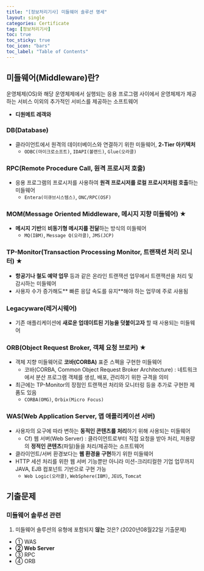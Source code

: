 ```yaml
---
title: "[정보처리기사] 미들웨어 솔루션 명세"
layout: single
categories: Certificate
tag: [정보처리기사]
toc: true
toc_sticky: true
toc_icon: "bars"
toc_label: "Table of Contents"
---
```


## 미들웨어(Middleware)란?
운영체제(OS)와 해당 운영체제에서 실행되는 응용 프로그램 사이에서 운영체제가 제공하는 서비스 이외의 추가적인 서비스를 제공하는 소프트웨어
- **디원메트 레객와**

### DB(Database)
- 클라이언트에서 원격의 데이터베이스와 연결하기 위한 미들웨어, **2-Tier 아키텍처**
  - `ODBC(마이크로소프트)`, `IDAPI(볼랜드)`, `Glue(오라클)`

### RPC(Remote Procedure Call, 원격 프로시저 호출)
- 응용 프로그램의 프로시저를 사용하여 **원격 프로시저를 로컬 프로시저처럼 호출**하는 미들웨어
  - `Entera(이큐브시스템스)`, `ONC/RPC(OSF)`

### MOM(Message Oriented Middleware, 메시지 지향 미들웨어) ★
- **메시지 기반**의 **비동기형 메시지를 전달**하는 방식의 미들웨어
  - `MQ(IBM)`, `Message Q(오라클)`, `JMS(JCP)`

### TP-Monitor(Transaction Processing Monitor, 트랜잭션 처리 모니터) ★
- **항공기나 철도 예약 업무** 등과 같은 온라인 트랜잭션 업무에서 트랜잭션을 처리 및 감시하는 미들웨어
- 사용자 수가 증가해도** 빠른 응답 속도를 유지**해야 하는 업무에 주로 사용됨

### Legacyware(레거시웨어)
- 기존 애플리케이션에 **새로운 업데이트된 기능을 덧붙이고자** 할 때 사용되는 미들웨어

### ORB(Object Request Broker, 객체 요청 브로커) ★
- 객체 지향 미들웨어로 **코바(CORBA)** 표준 스펙을 구현한 미들웨어
  - 코바(CORBA, Common Object Request Broker Architecture) : 네트워크에서 분산 프로그램 객체를 생성, 배포, 관리하기 위한 규격을 의미
- 최근에는 TP-Monitor의 장점인 트랜잭션 처리와 모니터링 등을 추가로 구현한 제품도 있음
  - `CORBA(OMG)`, `Orbix(Micro Focus)`

### WAS(Web Application Server, 앱 애플리케이션 서버)
- 사용자의 요구에 따라 변하는 **동적인 콘텐츠를 처리**하기 위해 사용되는 미들웨어
  - Cf) 웹 서버(Web Server) : 클라이언트로부터 직접 요청을 받아 처리, 저용량의 **정적인 콘텐츠**(파일)들을 처리/제공하는 소프트웨어
- 클라이언트/서버 환경보다는 **웹 환경을 구현**하기 위한 미들웨어
- HTTP 세션 처리를 위한 웹 서버 기능뿐만 아니라 미션-크리티컬한 기업 업무까지 JAVA, EJB 컴포넌트 기반으로 구현 가능
  - `Web Logic(오라클)`, `WebSphere(IBM)`, `JEUS`, `Tomcat`


## 기출문제
### 미들웨어 솔루션 관련
1. 미들웨어 솔루션의 유형에 포함되지 **않는** 것은? (2020년08월22일 기출문제)
- ① WAS
- **② Web Server**
- ③ RPC
- ④ ORB
